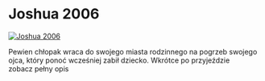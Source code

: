 Joshua 2006 
=============
[![Joshua 2006 ](http://vidos.pl/images/player.gif)](http://vidos.pl/joshua-2006)

 Pewien chłopak wraca do swojego miasta rodzinnego na pogrzeb swojego ojca, który ponoć wcześniej zabił dziecko. Wkrótce po przyjeździe zobacz pełny opis
